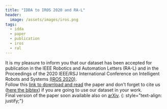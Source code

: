 ```yaml
---
title: "IDDA to IROS 2020 and RA-L"
header:
  image: /assets/images/iros.png
tags: 
  - idda
  - paper
  - publication
  - iros
  - ral
---
```



It is my pleasure to inform you that our dataset has been accepted for publication in the IEEE Robotics and 
Automation Letters (RA-L) and in the Proceedings of the 2020 IEEE/RSJ International Conference on Intelligent
Robots and Systems [(IROS 2020)](https://www.iros2020.org).
<br>
Follow this [link to download and read](https://ieeexplore.ieee.org/document/9140347) the paper and don't forget to cite 
us ([here the bibtex](/bibtex)) if you are going to use our dataset in your work. 
<br>
Final version of the paper soon available also on [arXiv](https://arxiv.org/abs/2004.08298). 
{: style="text-align: justify;"}


